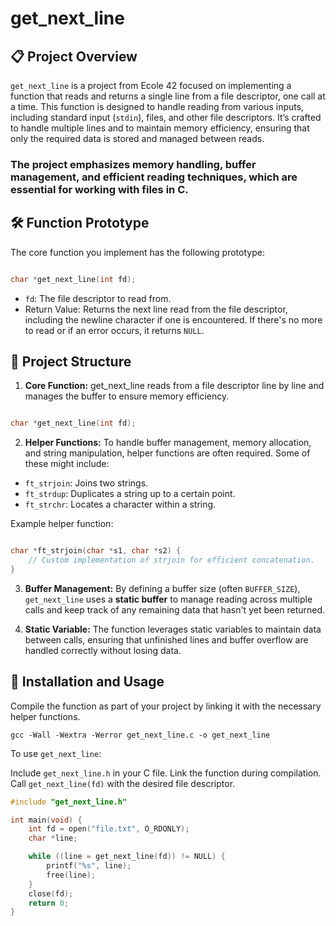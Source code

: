 # get_next_line
## 📋 Project Overview

`get_next_line` is a project from Ecole 42 focused on implementing a function that reads and returns a single line from a file descriptor, one call at a time. This function is designed to handle reading from various inputs, including standard input (`stdin`), files, and other file descriptors. It’s crafted to handle multiple lines and to maintain memory efficiency, ensuring that only the required data is stored and managed between reads.

### The project emphasizes memory handling, buffer management, and efficient reading techniques, which are essential for working with files in C.

## 🛠️ Function Prototype

The core function you implement has the following prototype:

``` c

char *get_next_line(int fd);
```
- `fd`: The file descriptor to read from.
- Return Value: Returns the next line read from the file descriptor, including the newline character if one is encountered. If there's no more to read or if an error occurs, it returns `NULL`.

## 📁 Project Structure

1. **Core Function:**  get_next_line reads from a file descriptor line by line and manages the buffer to ensure memory efficiency.

```c

char *get_next_line(int fd);
```
2. **Helper Functions:** To handle buffer management, memory allocation, and string manipulation, helper functions are often required. Some of these might include:

- `ft_strjoin`: Joins two strings.
- `ft_strdup`: Duplicates a string up to a certain point.
- `ft_strchr`: Locates a character within a string.

Example helper function:

```c

char *ft_strjoin(char *s1, char *s2) {
    // Custom implementation of strjoin for efficient concatenation.
}
```
3. **Buffer Management:** By defining a buffer size (often `BUFFER_SIZE`), `get_next_line` uses a **static buffer** to manage reading across multiple calls and keep track of any remaining data that hasn't yet been returned.

4. **Static Variable:** The function leverages static variables to maintain data between calls, ensuring that unfinished lines and buffer overflow are handled correctly without losing data.

## 🚀 Installation and Usage
Compile the function as part of your project by linking it with the necessary helper functions.

```
gcc -Wall -Wextra -Werror get_next_line.c -o get_next_line
```
To use `get_next_line`:

Include `get_next_line.h` in your C file.
Link the function during compilation.
Call `get_next_line(fd)` with the desired file descriptor.

```c
#include "get_next_line.h"

int main(void) {
    int fd = open("file.txt", O_RDONLY);
    char *line;

    while ((line = get_next_line(fd)) != NULL) {
        printf("%s", line);
        free(line);
    }
    close(fd);
    return 0;
}
```
